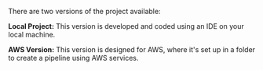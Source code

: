 There are two versions of the project available:

**Local Project:** This version is developed and coded using an IDE on your local machine.

**AWS Version:** This version is designed for AWS, where it's set up in a folder to create a pipeline using AWS services.
